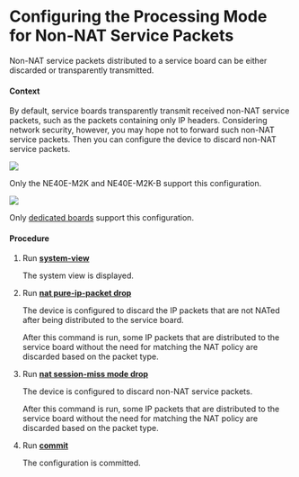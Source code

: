 Configuring the Processing Mode for Non-NAT Service Packets
===========================================================

Non-NAT service packets distributed to a service board can be either discarded or transparently transmitted.

#### Context

By default, service boards transparently transmit received non-NAT service packets, such as the packets containing only IP headers. Considering network security, however, you may hope not to forward such non-NAT service packets. Then you can configure the device to discard non-NAT service packets.

![](../../../../public_sys-resources/note_3.0-en-us.png) 

Only the NE40E-M2K and NE40E-M2K-B support this configuration.


![](../../../../public_sys-resources/note_3.0-en-us.png) 

Only [dedicated boards](dc_ne_nat_feature_0008.html#EN-US_CONCEPT_0172359138__li1033371595) support this configuration.



#### Procedure

1. Run [**system-view**](cmdqueryname=system-view)
   
   
   
   The system view is displayed.
2. Run [**nat pure-ip-packet drop**](cmdqueryname=nat+pure-ip-packet+drop)
   
   
   
   The device is configured to discard the IP packets that are not NATed after being distributed to the service board.
   
   
   
   After this command is run, some IP packets that are distributed to the service board without the need for matching the NAT policy are discarded based on the packet type.
3. Run [**nat session-miss mode drop**](cmdqueryname=nat+session-miss+mode+drop)
   
   
   
   The device is configured to discard non-NAT service packets.
   
   
   
   After this command is run, some IP packets that are distributed to the service board without the need for matching the NAT policy are discarded based on the packet type.
4. Run [**commit**](cmdqueryname=commit)
   
   
   
   The configuration is committed.